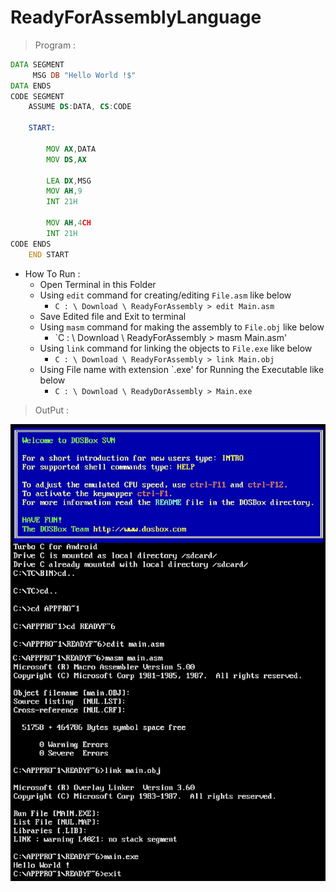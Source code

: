# ReadyForAssemblyLanguage
> Program :
```asm
DATA SEGMENT
     MSG DB "Hello World !$"
DATA ENDS
CODE SEGMENT  
    ASSUME DS:DATA, CS:CODE
    
    START:
        
        MOV AX,DATA
        MOV DS,AX
        
        LEA DX,MSG
        MOV AH,9
        INT 21H
        
        MOV AH,4CH
        INT 21H
CODE ENDS
    END START
```
* How To Run :   
   * Open Terminal in this Folder
   * Using `edit` command for creating/editing `File.asm` like below
      * `C : \ Download \ ReadyForAssembly > edit Main.asm`
   * Save Edited file and Exit to terminal
   * Using `masm` command for making the assembly to `File.obj` like below
      * `C : \ Download \ ReadyForAssembly > masm Main.asm'
   * Using `link` command for linking the objects to `File.exe` like below
      * `C : \ Download \ ReadyForAssembly > link Main.obj`
   * Using File name with extension `.exe' for Running the Executable like below
      * `C : \ Download \ ReadyDorAssembly > Main.exe`    

> OutPut :

![Output](/output/output.png)
